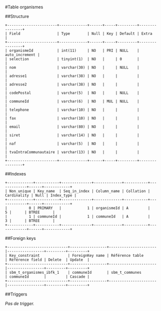 #Table organismes

##Structure

    +-----------------------+-------------+------+-----+---------+----------------+
    | Field                 | Type        | Null | Key | Default | Extra          |
    +-----------------------+-------------+------+-----+---------+----------------+
    | organismeId           | int(11)     | NO   | PRI | NULL    | auto_increment |
    | selection             | tinyint(1)  | NO   |     | 0       |                |
    | nom                   | varchar(30) | NO   |     | NULL    |                |
    | adresse1              | varchar(38) | NO   |     |         |                |
    | adresse2              | varchar(38) | NO   |     |         |                |
    | codePostal            | varchar(5)  | NO   |     | NULL    |                |
    | communeId             | varchar(6)  | NO   | MUL | NULL    |                |
    | telephone             | varchar(10) | NO   |     |         |                |
    | fax                   | varchar(10) | NO   |     |         |                |
    | email                 | varchar(80) | NO   |     |         |                |
    | siret                 | varchar(14) | NO   |     |         |                |
    | naf                   | varchar(5)  | NO   |     |         |                |
    | tvaIntraCommunautaire | varchar(13) | NO   |     |         |                |
    +-----------------------+-------------+------+-----+---------+----------------+

##Indexes

    +------------+-----------+--------------+-------------+-----------+-------------+------+------------+
    | Non_unique | Key_name  | Seq_in_index | Column_name | Collation | Cardinality | Null | Index_type |
    +------------+-----------+--------------+-------------+-----------+-------------+------+------------+
    |          0 | PRIMARY   |            1 | organismeId | A         |           5 |      | BTREE      |
    |          1 | communeId |            1 | communeId   | A         |           3 |      | BTREE      |
    +------------+-----------+--------------+-------------+-----------+-------------+------+------------+

##Foreign keys

    +----------------------------+-----------------+----------------------|-----------------+---------+---------+
    | Key_constraint             | ForeignKey name | Référence table      | Référence field | Delete  | Update  |
    +----------------------------+-----------------+----------------------|-----------------+---------+---------+
    | sbm_t_organismes_ibfk_1    | communeId       | sbm_t_communes       | communeId       |         | Cascade |
    +----------------------------+-----------------+----------------------|-----------------+---------+---------+

##Triggers

_Pas de trigger._

